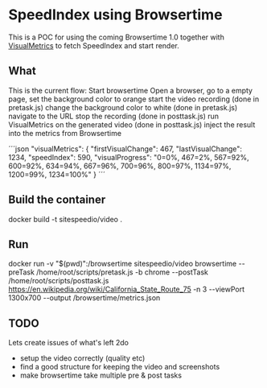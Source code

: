 # SpeedIndex using Browsertime

This is a POC for using the coming Browsertime 1.0 together with [VisualMetrics](https://github.com/WPO-Foundation/visualmetrics) to fetch SpeedIndex and start render.

## What
This is the current flow:
Start browsertime
Open a browser, go to a empty page, set the background color to orange
start the video recording (done in pretask.js)
change the background color to white (done in pretask.js)
navigate to the URL
stop the recording (done in posttask.js)
run VisualMetrics on the generated video (done in posttask.js)
inject the result into the metrics from Browsertime

´´´json
"visualMetrics": {
  "firstVisualChange": 467,
  "lastVisualChange": 1234,
  "speedIndex": 590,
  "visualProgress": "0=0%, 467=2%, 567=92%, 600=92%, 634=94%, 667=96%, 700=96%, 800=97%, 1134=97%, 1200=99%, 1234=100%"
}
´´´

## Build the container
docker build -t sitespeedio/video .

## Run
 docker run -v "$(pwd)":/browsertime sitespeedio/video browsertime --preTask /home/root/scripts/pretask.js -b chrome --postTask /home/root/scripts/posttask.js https://en.wikipedia.org/wiki/California_State_Route_75 -n 3 --viewPort 1300x700 --output /browsertime/metrics.json

 ## TODO
 Lets create issues of what's left 2do
 - setup the video correctly (quality etc)
 - find a good structure for keeping the video and screenshots
 - make browsertime take multiple pre & post tasks
